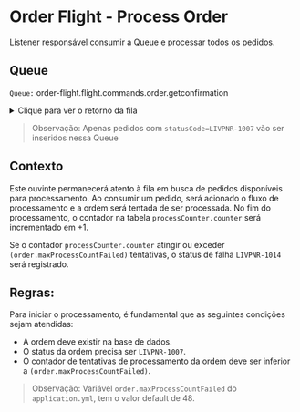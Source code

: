 # Order Flight - Process Order

Listener responsável consumir a Queue e processar todos os pedidos.

## Queue

`Queue:` order-flight.flight.commands.order.getconfirmation

<details>
	<summary>Clique para ver o retorno da fila</summary>
	<pre>
		{
			"id": "lf1213",
			"commerceOrderId": "o12313"
		}
   </pre>
</details>

> Observação: Apenas pedidos com `statusCode=LIVPNR-1007` vão ser inseridos
> nessa Queue

## Contexto

Este ouvinte permanecerá atento à fila em busca de pedidos disponíveis para processamento. Ao consumir um pedido, será acionado o fluxo de processamento e a ordem será tentada de ser processada. No fim do processamento, o contador na tabela `processCounter.counter` será incrementado em +1.

Se o contador `processCounter.counter` atingir ou exceder `(order.maxProcessCountFailed)` tentativas, o status de falha `LIVPNR-1014` será registrado.

## Regras:

Para iniciar o processamento, é fundamental que as seguintes condições sejam atendidas:

- A ordem deve existir na base de dados.
- O status da ordem precisa ser `LIVPNR-1007`.
- O contador de tentativas de processamento da ordem deve ser inferior a `(order.maxProcessCountFailed)`.

> Observação: Variável `order.maxProcessCountFailed` do `application.yml`, tem o valor default de 48.
